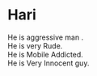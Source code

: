 # Hari
He is aggressive man .
<br>
He is very Rude.
<br>
He is Mobile Addicted.
<br>
He is Very Innocent guy.
